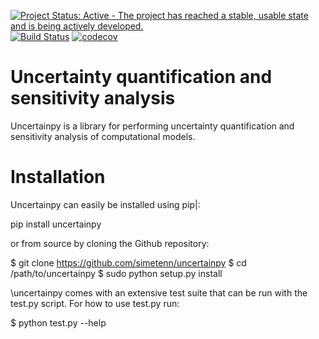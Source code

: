 [![Project Status: Active - The project has reached a stable, usable state and is being actively developed.](http://www.repostatus.org/badges/latest/active.svg)](http://www.repostatus.org/#active)
[![Build Status](https://travis-ci.com/simetenn/uncertainpy.svg?token=aSp3vyuQyzq8iEpgpnpb&branch=master)](https://travis-ci.com/simetenn/uncertainpy)
[![codecov](https://codecov.io/gh/simetenn/uncertainpy/branch/master/graph/badge.svg?token=BFXnBcPbMA)](https://codecov.io/gh/simetenn/uncertainpy)

# Uncertainty quantification and sensitivity analysis

Uncertainpy is a library for performing uncertainty quantification and sensitivity
analysis of computational models.

# Installation

Uncertainpy can easily be installed using pip|:

pip install uncertainpy

or from source by cloning the Github repository:

$ git clone https://github.com/simetenn/uncertainpy
$ cd /path/to/uncertainpy
$ sudo python setup.py install

\uncertainpy comes with an extensive test suite that can be run with the
test.py script.
For how to use test.py run:

$ python test.py --help

